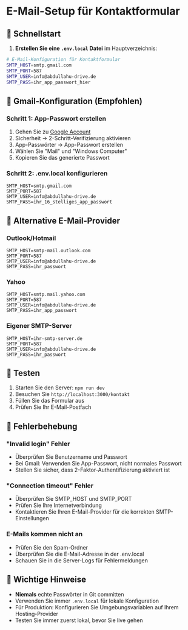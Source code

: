 # E-Mail-Setup für Kontaktformular

## 🚀 Schnellstart

1. **Erstellen Sie eine `.env.local` Datei** im Hauptverzeichnis:
```bash
# E-Mail-Konfiguration für Kontaktformular
SMTP_HOST=smtp.gmail.com
SMTP_PORT=587
SMTP_USER=info@abdullahu-drive.de
SMTP_PASS=ihr_app_passwort_hier
```

## 📧 Gmail-Konfiguration (Empfohlen)

### Schritt 1: App-Passwort erstellen
1. Gehen Sie zu [Google Account](https://myaccount.google.com/)
2. Sicherheit → 2-Schritt-Verifizierung aktivieren
3. App-Passwörter → App-Passwort erstellen
4. Wählen Sie "Mail" und "Windows Computer"
5. Kopieren Sie das generierte Passwort

### Schritt 2: .env.local konfigurieren
```env
SMTP_HOST=smtp.gmail.com
SMTP_PORT=587
SMTP_USER=info@abdullahu-drive.de
SMTP_PASS=ihr_16_stelliges_app_passwort
```

## 📧 Alternative E-Mail-Provider

### Outlook/Hotmail
```env
SMTP_HOST=smtp-mail.outlook.com
SMTP_PORT=587
SMTP_USER=info@abdullahu-drive.de
SMTP_PASS=ihr_passwort
```

### Yahoo
```env
SMTP_HOST=smtp.mail.yahoo.com
SMTP_PORT=587
SMTP_USER=info@abdullahu-drive.de
SMTP_PASS=ihr_app_passwort
```

### Eigener SMTP-Server
```env
SMTP_HOST=ihr-smtp-server.de
SMTP_PORT=587
SMTP_USER=info@abdullahu-drive.de
SMTP_PASS=ihr_passwort
```

## 🔧 Testen

1. Starten Sie den Server: `npm run dev`
2. Besuchen Sie `http://localhost:3000/kontakt`
3. Füllen Sie das Formular aus
4. Prüfen Sie Ihr E-Mail-Postfach

## 🐛 Fehlerbehebung

### "Invalid login" Fehler
- Überprüfen Sie Benutzername und Passwort
- Bei Gmail: Verwenden Sie App-Passwort, nicht normales Passwort
- Stellen Sie sicher, dass 2-Faktor-Authentifizierung aktiviert ist

### "Connection timeout" Fehler
- Überprüfen Sie SMTP_HOST und SMTP_PORT
- Prüfen Sie Ihre Internetverbindung
- Kontaktieren Sie Ihren E-Mail-Provider für die korrekten SMTP-Einstellungen

### E-Mails kommen nicht an
- Prüfen Sie den Spam-Ordner
- Überprüfen Sie die E-Mail-Adresse in der .env.local
- Schauen Sie in die Server-Logs für Fehlermeldungen

## 📝 Wichtige Hinweise

- **Niemals** echte Passwörter in Git committen
- Verwenden Sie immer `.env.local` für lokale Konfiguration
- Für Produktion: Konfigurieren Sie Umgebungsvariablen auf Ihrem Hosting-Provider
- Testen Sie immer zuerst lokal, bevor Sie live gehen
